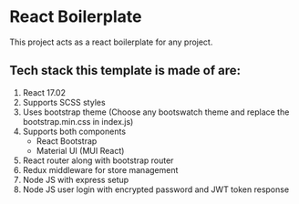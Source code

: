 # React Boilerplate

This project acts as a react boilerplate for any project.

## Tech stack this template is made of are:

1. React 17.02
2. Supports SCSS styles
3. Uses bootstrap theme (Choose any bootswatch theme and replace the bootstrap.min.css in index.js)
4. Supports both components
   - React Bootstrap
   - Material UI (MUI React)
5. React router along with bootstrap router
6. Redux middleware for store management
7. Node JS with express setup
8. Node JS user login with encrypted password and JWT token response
